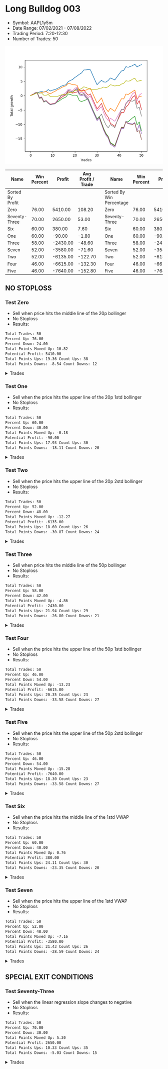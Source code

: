 # Long Bulldog 003 
- Symbol: AAPL1y5m
- Date Range: 07/02/2021 - 07/08/2022
- Trading Period: 7:20-12:30
- Number of Trades: 50

![Plot](LongBulldog_003AAPL1y5m.png)

| Name | Win Percent | Profit | Avg Profit / Trade |     | Name | Win Percent | Profit | Avg Profit / Trade |
| ---- | ----------- | ------ | ------------------ | --- | ---- | ----------- | ------ | ------------------ |
| Sorted By <br> Profit | | | | | Sorted By <br> Win Percentage ||||
| Zero | 76.00 | 5410.00 | 108.20 |     | Zero | 76.00 | 5410.00 | 108.20 |
| Seventy-Three | 70.00 | 2650.00 | 53.00 |     | Seventy-Three | 70.00 | 2650.00 | 53.00 |
| Six | 60.00 | 380.00 | 7.60 |     | Six | 60.00 | 380.00 | 7.60 |
| One | 60.00 | -90.00 | -1.80 |     | One | 60.00 | -90.00 | -1.80 |
| Three | 58.00 | -2430.00 | -48.60 |     | Three | 58.00 | -2430.00 | -48.60 |
| Seven | 52.00 | -3580.00 | -71.60 |     | Seven | 52.00 | -3580.00 | -71.60 |
| Two | 52.00 | -6135.00 | -122.70 |     | Two | 52.00 | -6135.00 | -122.70 |
| Four | 46.00 | -6615.00 | -132.30 |     | Four | 46.00 | -6615.00 | -132.30 |
| Five | 46.00 | -7640.00 | -152.80 |     | Five | 46.00 | -7640.00 | -152.80 |

## NO STOPLOSS

### Test Zero
* Sell when price hits the middle line of the 20p bollinger
* No Stoploss
* Results:
```
Total Trades: 50
Percent Up: 76.00
Percent Down: 24.00
Total Points Moved Up: 10.82
Potential Profit: 5410.00
Total Points Ups: 19.36 Count Ups: 38
Total Points Downs: -8.54 Count Downs: 12
```

<details><summary>Trades</summary>

<code>In: 2021-07-12 10:50:00		Out: 2021-07-12 11:19:05		Total Position Time: 29:05		Total Move Up: 0.33		Total to Date: 0.33</code> <br />
<code>In: 2021-07-15 09:15:00		Out: 2021-07-15 09:40:20		Total Position Time: 25:20		Total Move Up: 0.52		Total to Date: 0.85</code> <br />
<code>In: 2021-07-16 12:05:00		Out: 2021-07-16 12:50:00		Total Position Time: 45:00		Total Move Up: 0.20		Total to Date: 1.05</code> <br />
<code>In: 2021-08-18 08:15:00		Out: 2021-08-18 09:19:20		Total Position Time: 64:20		Total Move Up: 0.18		Total to Date: 1.23</code> <br />
<code>In: 2021-08-26 12:15:00		Out: 2021-08-26 12:35:40		Total Position Time: 20:40		Total Move Up: 0.23		Total to Date: 1.46</code> <br />
<code>In: 2021-09-10 08:30:00		Out: 2021-09-10 10:00:10		Total Position Time: 90:10		Total Move Up: -0.23		Total to Date: 1.23</code> <br />
<code>In: 2021-09-13 10:45:00		Out: 2021-09-13 11:46:30		Total Position Time: 61:30		Total Move Up: 0.19		Total to Date: 1.42</code> <br />
<code>In: 2021-09-14 10:10:00		Out: 2021-09-14 10:52:50		Total Position Time: 42:50		Total Move Up: 0.69		Total to Date: 2.11</code> <br />
<code>In: 2021-09-14 11:10:00		Out: 2021-09-14 12:41:40		Total Position Time: 91:40		Total Move Up: -0.49		Total to Date: 1.62</code> <br />
<code>In: 2021-09-14 11:20:00		Out: 2021-09-14 12:41:40		Total Position Time: 81:40		Total Move Up: 0.31		Total to Date: 1.93</code> <br />
<code>In: 2021-09-14 11:25:00		Out: 2021-09-14 12:41:40		Total Position Time: 76:40		Total Move Up: 0.17		Total to Date: 2.10</code> <br />
<code>In: 2021-09-30 09:10:00		Out: 2021-09-30 10:05:05		Total Position Time: 55:05		Total Move Up: 0.35		Total to Date: 2.45</code> <br />
<code>In: 2021-10-21 09:10:00		Out: 2021-10-21 10:32:15		Total Position Time: 82:15		Total Move Up: 0.39		Total to Date: 2.84</code> <br />
<code>In: 2021-11-05 10:30:00		Out: 2021-11-05 11:05:50		Total Position Time: 35:50		Total Move Up: 0.50		Total to Date: 3.34</code> <br />
<code>In: 2021-11-08 09:05:00		Out: 2021-11-08 09:35:25		Total Position Time: 30:25		Total Move Up: 0.26		Total to Date: 3.60</code> <br />
<code>In: 2021-11-11 10:10:00		Out: 2021-11-11 11:08:50		Total Position Time: 58:50		Total Move Up: 0.17		Total to Date: 3.77</code> <br />
<code>In: 2021-12-29 07:20:00		Out: 2021-12-29 07:48:05		Total Position Time: 28:05		Total Move Up: 1.11		Total to Date: 4.88</code> <br />
<code>In: 2021-12-30 11:05:00		Out: 2021-12-30 11:44:40		Total Position Time: 39:40		Total Move Up: 0.42		Total to Date: 5.30</code> <br />
<code>In: 2021-12-30 11:10:00		Out: 2021-12-30 11:44:40		Total Position Time: 34:40		Total Move Up: 0.34		Total to Date: 5.64</code> <br />
<code>In: 2022-01-04 08:05:00		Out: 2022-01-04 09:22:50		Total Position Time: 77:50		Total Move Up: 0.69		Total to Date: 6.33</code> <br />
<code>In: 2022-01-04 08:25:00		Out: 2022-01-04 09:22:50		Total Position Time: 57:50		Total Move Up: 0.50		Total to Date: 6.83</code> <br />
<code>In: 2022-01-05 10:10:00		Out: 2022-01-05 11:02:20		Total Position Time: 52:20		Total Move Up: 0.60		Total to Date: 7.43</code> <br />
<code>In: 2022-01-05 11:45:00		Out: 2022-01-05 12:38:35		Total Position Time: 53:35		Total Move Up: 0.46		Total to Date: 7.89</code> <br />
<code>In: 2022-01-05 12:10:00		Out: 2022-01-05 12:38:35		Total Position Time: 28:35		Total Move Up: 1.05		Total to Date: 8.94</code> <br />
<code>In: 2022-01-13 09:20:00		Out: 2022-01-13 10:40:05		Total Position Time: 80:05		Total Move Up: 0.03		Total to Date: 8.97</code> <br />
<code>In: 2022-01-13 09:30:00		Out: 2022-01-13 10:40:05		Total Position Time: 70:05		Total Move Up: 0.16		Total to Date: 9.13</code> <br />
<code>In: 2022-01-19 07:50:00		Out: 2022-01-19 09:02:05		Total Position Time: 72:05		Total Move Up: -0.12		Total to Date: 9.01</code> <br />
<code>In: 2022-01-20 11:15:00		Out: 2022-01-20 12:50:00		Total Position Time: 95:00		Total Move Up: -1.83		Total to Date: 7.18</code> <br />
<code>In: 2022-01-20 11:30:00		Out: 2022-01-20 12:50:00		Total Position Time: 80:00		Total Move Up: -1.70		Total to Date: 5.48</code> <br />
<code>In: 2022-01-20 11:45:00		Out: 2022-01-20 12:50:00		Total Position Time: 65:00		Total Move Up: -1.68		Total to Date: 3.80</code> <br />
<code>In: 2022-01-26 12:10:00		Out: 2022-01-26 12:50:00		Total Position Time: 40:00		Total Move Up: 0.85		Total to Date: 4.65</code> <br />
<code>In: 2022-02-10 08:15:00		Out: 2022-02-10 08:46:30		Total Position Time: 31:30		Total Move Up: 0.67		Total to Date: 5.32</code> <br />
<code>In: 2022-02-10 09:50:00		Out: 2022-02-10 11:36:35		Total Position Time: 106:35		Total Move Up: -0.55		Total to Date: 4.77</code> <br />
<code>In: 2022-02-10 10:20:00		Out: 2022-02-10 11:36:35		Total Position Time: 76:35		Total Move Up: -0.06		Total to Date: 4.71</code> <br />
<code>In: 2022-02-10 10:35:00		Out: 2022-02-10 11:36:35		Total Position Time: 61:35		Total Move Up: 0.56		Total to Date: 5.27</code> <br />
<code>In: 2022-02-11 07:20:00		Out: 2022-02-11 07:36:35		Total Position Time: 16:35		Total Move Up: 0.89		Total to Date: 6.16</code> <br />
<code>In: 2022-02-11 10:40:00		Out: 2022-02-11 12:15:20		Total Position Time: 95:20		Total Move Up: -0.34		Total to Date: 5.82</code> <br />
<code>In: 2022-02-11 10:50:00		Out: 2022-02-11 12:15:20		Total Position Time: 85:20		Total Move Up: -0.34		Total to Date: 5.48</code> <br />
<code>In: 2022-02-14 11:00:00		Out: 2022-02-14 11:50:25		Total Position Time: 50:25		Total Move Up: 1.07		Total to Date: 6.55</code> <br />
<code>In: 2022-02-14 11:05:00		Out: 2022-02-14 11:50:25		Total Position Time: 45:25		Total Move Up: 1.06		Total to Date: 7.61</code> <br />
<code>In: 2022-02-14 11:10:00		Out: 2022-02-14 11:50:25		Total Position Time: 40:25		Total Move Up: 1.01		Total to Date: 8.62</code> <br />
<code>In: 2022-02-17 11:45:00		Out: 2022-02-17 12:45:50		Total Position Time: 60:50		Total Move Up: 0.16		Total to Date: 8.78</code> <br />
<code>In: 2022-02-22 11:10:00		Out: 2022-02-22 11:31:25		Total Position Time: 21:25		Total Move Up: 1.32		Total to Date: 10.10</code> <br />
<code>In: 2022-03-04 07:20:00		Out: 2022-03-04 08:45:35		Total Position Time: 85:35		Total Move Up: -0.23		Total to Date: 9.87</code> <br />
<code>In: 2022-03-11 08:35:00		Out: 2022-03-11 09:51:55		Total Position Time: 76:55		Total Move Up: 0.30		Total to Date: 10.17</code> <br />
<code>In: 2022-03-11 08:40:00		Out: 2022-03-11 09:51:55		Total Position Time: 71:55		Total Move Up: 0.28		Total to Date: 10.45</code> <br />
<code>In: 2022-03-30 12:25:00		Out: 2022-03-30 12:50:00		Total Position Time: 25:00		Total Move Up: 0.53		Total to Date: 10.98</code> <br />
<code>In: 2022-05-11 10:20:00		Out: 2022-05-11 11:44:35		Total Position Time: 84:35		Total Move Up: -0.97		Total to Date: 10.01</code> <br />
<code>In: 2022-05-19 10:15:00		Out: 2022-05-19 11:15:05		Total Position Time: 60:05		Total Move Up: 0.44		Total to Date: 10.45</code> <br />
<code>In: 2022-06-09 08:05:00		Out: 2022-06-09 08:42:30		Total Position Time: 37:30		Total Move Up: 0.37		Total to Date: 10.82</code> <br />


</details>

### Test One
* Sell when the price hits the upper line of the 20p 1std bollinger
* No Stoploss
* Results:
```
Total Trades: 50
Percent Up: 60.00
Percent Down: 40.00
Total Points Moved Up: -0.18
Potential Profit: -90.00
Total Points Ups: 17.93 Count Ups: 30
Total Points Downs: -18.11 Count Downs: 20
```

<details><summary>Trades</summary>

<code>In: 2021-07-12 10:50:00		Out: 2021-07-12 11:30:35		Total Position Time: 40:35		Total Move Up: 0.47		Total to Date: 0.47</code> <br />
<code>In: 2021-07-15 09:15:00		Out: 2021-07-15 11:20:25		Total Position Time: 125:25		Total Move Up: 0.29		Total to Date: 0.76</code> <br />
<code>In: 2021-07-16 12:05:00		Out: 2021-07-16 12:50:00		Total Position Time: 45:00		Total Move Up: 0.20		Total to Date: 0.96</code> <br />
<code>In: 2021-08-18 08:15:00		Out: 2021-08-18 11:30:55		Total Position Time: 195:55		Total Move Up: -0.08		Total to Date: 0.88</code> <br />
<code>In: 2021-08-26 12:15:00		Out: 2021-08-26 12:50:00		Total Position Time: 35:00		Total Move Up: 0.20		Total to Date: 1.08</code> <br />
<code>In: 2021-09-10 08:30:00		Out: 2021-09-10 10:20:15		Total Position Time: 110:15		Total Move Up: 0.19		Total to Date: 1.27</code> <br />
<code>In: 2021-09-13 10:45:00		Out: 2021-09-13 12:08:00		Total Position Time: 83:00		Total Move Up: 0.23		Total to Date: 1.50</code> <br />
<code>In: 2021-09-14 10:10:00		Out: 2021-09-14 12:45:30		Total Position Time: 155:30		Total Move Up: -0.55		Total to Date: 0.95</code> <br />
<code>In: 2021-09-14 11:10:00		Out: 2021-09-14 12:45:30		Total Position Time: 95:30		Total Move Up: -0.31		Total to Date: 0.64</code> <br />
<code>In: 2021-09-14 11:20:00		Out: 2021-09-14 12:45:30		Total Position Time: 85:30		Total Move Up: 0.49		Total to Date: 1.13</code> <br />
<code>In: 2021-09-14 11:25:00		Out: 2021-09-14 12:45:30		Total Position Time: 80:30		Total Move Up: 0.35		Total to Date: 1.48</code> <br />
<code>In: 2021-09-30 09:10:00		Out: 2021-09-30 10:15:50		Total Position Time: 65:50		Total Move Up: 0.52		Total to Date: 2.00</code> <br />
<code>In: 2021-10-21 09:10:00		Out: 2021-10-21 11:16:45		Total Position Time: 126:45		Total Move Up: 0.34		Total to Date: 2.34</code> <br />
<code>In: 2021-11-05 10:30:00		Out: 2021-11-05 11:47:25		Total Position Time: 77:25		Total Move Up: 0.49		Total to Date: 2.83</code> <br />
<code>In: 2021-11-08 09:05:00		Out: 2021-11-08 10:01:15		Total Position Time: 56:15		Total Move Up: 0.34		Total to Date: 3.17</code> <br />
<code>In: 2021-11-11 10:10:00		Out: 2021-11-11 11:10:50		Total Position Time: 60:50		Total Move Up: 0.28		Total to Date: 3.45</code> <br />
<code>In: 2021-12-29 07:20:00		Out: 2021-12-29 10:00:40		Total Position Time: 160:40		Total Move Up: 0.86		Total to Date: 4.31</code> <br />
<code>In: 2021-12-30 11:05:00		Out: 2021-12-30 12:50:00		Total Position Time: 105:00		Total Move Up: -0.20		Total to Date: 4.11</code> <br />
<code>In: 2021-12-30 11:10:00		Out: 2021-12-30 12:50:00		Total Position Time: 100:00		Total Move Up: -0.28		Total to Date: 3.83</code> <br />
<code>In: 2022-01-04 08:05:00		Out: 2022-01-04 11:21:00		Total Position Time: 196:00		Total Move Up: -0.03		Total to Date: 3.80</code> <br />
<code>In: 2022-01-04 08:25:00		Out: 2022-01-04 11:21:00		Total Position Time: 176:00		Total Move Up: -0.22		Total to Date: 3.58</code> <br />
<code>In: 2022-01-05 10:10:00		Out: 2022-01-05 12:50:00		Total Position Time: 160:00		Total Move Up: -1.80		Total to Date: 1.78</code> <br />
<code>In: 2022-01-05 11:45:00		Out: 2022-01-05 12:50:00		Total Position Time: 65:00		Total Move Up: -0.30		Total to Date: 1.48</code> <br />
<code>In: 2022-01-05 12:10:00		Out: 2022-01-05 12:50:00		Total Position Time: 40:00		Total Move Up: 0.29		Total to Date: 1.77</code> <br />
<code>In: 2022-01-13 09:20:00		Out: 2022-01-13 10:55:05		Total Position Time: 95:05		Total Move Up: 0.17		Total to Date: 1.94</code> <br />
<code>In: 2022-01-13 09:30:00		Out: 2022-01-13 10:55:05		Total Position Time: 85:05		Total Move Up: 0.30		Total to Date: 2.24</code> <br />
<code>In: 2022-01-19 07:50:00		Out: 2022-01-19 09:12:10		Total Position Time: 82:10		Total Move Up: 0.38		Total to Date: 2.62</code> <br />
<code>In: 2022-01-20 11:15:00		Out: 2022-01-20 12:50:00		Total Position Time: 95:00		Total Move Up: -1.83		Total to Date: 0.79</code> <br />
<code>In: 2022-01-20 11:30:00		Out: 2022-01-20 12:50:00		Total Position Time: 80:00		Total Move Up: -1.70		Total to Date: -0.91</code> <br />
<code>In: 2022-01-20 11:45:00		Out: 2022-01-20 12:50:00		Total Position Time: 65:00		Total Move Up: -1.68		Total to Date: -2.59</code> <br />
<code>In: 2022-01-26 12:10:00		Out: 2022-01-26 12:50:00		Total Position Time: 40:00		Total Move Up: 0.85		Total to Date: -1.74</code> <br />
<code>In: 2022-02-10 08:15:00		Out: 2022-02-10 08:56:40		Total Position Time: 41:40		Total Move Up: 0.95		Total to Date: -0.79</code> <br />
<code>In: 2022-02-10 09:50:00		Out: 2022-02-10 12:50:00		Total Position Time: 180:00		Total Move Up: -2.13		Total to Date: -2.92</code> <br />
<code>In: 2022-02-10 10:20:00		Out: 2022-02-10 12:50:00		Total Position Time: 150:00		Total Move Up: -1.64		Total to Date: -4.56</code> <br />
<code>In: 2022-02-10 10:35:00		Out: 2022-02-10 12:50:00		Total Position Time: 135:00		Total Move Up: -1.02		Total to Date: -5.58</code> <br />
<code>In: 2022-02-11 07:20:00		Out: 2022-02-11 07:40:10		Total Position Time: 20:10		Total Move Up: 1.18		Total to Date: -4.40</code> <br />
<code>In: 2022-02-11 10:40:00		Out: 2022-02-11 12:50:00		Total Position Time: 130:00		Total Move Up: -0.53		Total to Date: -4.93</code> <br />
<code>In: 2022-02-11 10:50:00		Out: 2022-02-11 12:50:00		Total Position Time: 120:00		Total Move Up: -0.53		Total to Date: -5.46</code> <br />
<code>In: 2022-02-14 11:00:00		Out: 2022-02-14 12:13:25		Total Position Time: 73:25		Total Move Up: 1.49		Total to Date: -3.97</code> <br />
<code>In: 2022-02-14 11:05:00		Out: 2022-02-14 12:13:25		Total Position Time: 68:25		Total Move Up: 1.48		Total to Date: -2.49</code> <br />
<code>In: 2022-02-14 11:10:00		Out: 2022-02-14 12:13:25		Total Position Time: 63:25		Total Move Up: 1.43		Total to Date: -1.06</code> <br />
<code>In: 2022-02-17 11:45:00		Out: 2022-02-17 12:50:00		Total Position Time: 65:00		Total Move Up: -0.11		Total to Date: -1.17</code> <br />
<code>In: 2022-02-22 11:10:00		Out: 2022-02-22 11:50:05		Total Position Time: 40:05		Total Move Up: 1.73		Total to Date: 0.56</code> <br />
<code>In: 2022-03-04 07:20:00		Out: 2022-03-04 09:09:35		Total Position Time: 109:35		Total Move Up: -0.18		Total to Date: 0.38</code> <br />
<code>In: 2022-03-11 08:35:00		Out: 2022-03-11 10:02:25		Total Position Time: 87:25		Total Move Up: 0.52		Total to Date: 0.90</code> <br />
<code>In: 2022-03-11 08:40:00		Out: 2022-03-11 10:02:25		Total Position Time: 82:25		Total Move Up: 0.50		Total to Date: 1.40</code> <br />
<code>In: 2022-03-30 12:25:00		Out: 2022-03-30 12:50:00		Total Position Time: 25:00		Total Move Up: 0.53		Total to Date: 1.93</code> <br />
<code>In: 2022-05-11 10:20:00		Out: 2022-05-11 12:50:00		Total Position Time: 150:00		Total Move Up: -2.99		Total to Date: -1.06</code> <br />
<code>In: 2022-05-19 10:15:00		Out: 2022-05-19 11:31:40		Total Position Time: 76:40		Total Move Up: 0.66		Total to Date: -0.40</code> <br />
<code>In: 2022-06-09 08:05:00		Out: 2022-06-09 09:51:40		Total Position Time: 106:40		Total Move Up: 0.22		Total to Date: -0.18</code> <br />


</details>

### Test Two
* Sell when the price hits the upper line of the 20p 2std bollinger
* No Stoploss
* Results:
```
Total Trades: 50
Percent Up: 52.00
Percent Down: 48.00
Total Points Moved Up: -12.27
Potential Profit: -6135.00
Total Points Ups: 18.60 Count Ups: 26
Total Points Downs: -30.87 Count Downs: 24
```

<details><summary>Trades</summary>

<code>In: 2021-07-12 10:50:00		Out: 2021-07-12 12:50:00		Total Position Time: 120:00		Total Move Up: 0.28		Total to Date: 0.28</code> <br />
<code>In: 2021-07-15 09:15:00		Out: 2021-07-15 12:00:45		Total Position Time: 165:45		Total Move Up: 0.43		Total to Date: 0.71</code> <br />
<code>In: 2021-07-16 12:05:00		Out: 2021-07-16 12:50:00		Total Position Time: 45:00		Total Move Up: 0.20		Total to Date: 0.91</code> <br />
<code>In: 2021-08-18 08:15:00		Out: 2021-08-18 12:50:00		Total Position Time: 275:00		Total Move Up: -1.86		Total to Date: -0.95</code> <br />
<code>In: 2021-08-26 12:15:00		Out: 2021-08-26 12:50:00		Total Position Time: 35:00		Total Move Up: 0.20		Total to Date: -0.75</code> <br />
<code>In: 2021-09-10 08:30:00		Out: 2021-09-10 12:50:00		Total Position Time: 260:00		Total Move Up: -1.50		Total to Date: -2.25</code> <br />
<code>In: 2021-09-13 10:45:00		Out: 2021-09-13 12:08:45		Total Position Time: 83:45		Total Move Up: 0.37		Total to Date: -1.88</code> <br />
<code>In: 2021-09-14 10:10:00		Out: 2021-09-14 12:50:00		Total Position Time: 160:00		Total Move Up: -0.79		Total to Date: -2.67</code> <br />
<code>In: 2021-09-14 11:10:00		Out: 2021-09-14 12:50:00		Total Position Time: 100:00		Total Move Up: -0.55		Total to Date: -3.22</code> <br />
<code>In: 2021-09-14 11:20:00		Out: 2021-09-14 12:50:00		Total Position Time: 90:00		Total Move Up: 0.25		Total to Date: -2.97</code> <br />
<code>In: 2021-09-14 11:25:00		Out: 2021-09-14 12:50:00		Total Position Time: 85:00		Total Move Up: 0.11		Total to Date: -2.86</code> <br />
<code>In: 2021-09-30 09:10:00		Out: 2021-09-30 10:54:30		Total Position Time: 104:30		Total Move Up: 0.62		Total to Date: -2.24</code> <br />
<code>In: 2021-10-21 09:10:00		Out: 2021-10-21 11:26:10		Total Position Time: 136:10		Total Move Up: 0.42		Total to Date: -1.82</code> <br />
<code>In: 2021-11-05 10:30:00		Out: 2021-11-05 12:09:00		Total Position Time: 99:00		Total Move Up: 0.60		Total to Date: -1.22</code> <br />
<code>In: 2021-11-08 09:05:00		Out: 2021-11-08 10:07:55		Total Position Time: 62:55		Total Move Up: 0.40		Total to Date: -0.82</code> <br />
<code>In: 2021-11-11 10:10:00		Out: 2021-11-11 11:35:10		Total Position Time: 85:10		Total Move Up: 0.37		Total to Date: -0.45</code> <br />
<code>In: 2021-12-29 07:20:00		Out: 2021-12-29 11:26:40		Total Position Time: 246:40		Total Move Up: 1.02		Total to Date: 0.57</code> <br />
<code>In: 2021-12-30 11:05:00		Out: 2021-12-30 12:50:00		Total Position Time: 105:00		Total Move Up: -0.20		Total to Date: 0.37</code> <br />
<code>In: 2021-12-30 11:10:00		Out: 2021-12-30 12:50:00		Total Position Time: 100:00		Total Move Up: -0.28		Total to Date: 0.09</code> <br />
<code>In: 2022-01-04 08:05:00		Out: 2022-01-04 11:32:10		Total Position Time: 207:10		Total Move Up: 0.07		Total to Date: 0.16</code> <br />
<code>In: 2022-01-04 08:25:00		Out: 2022-01-04 11:32:10		Total Position Time: 187:10		Total Move Up: -0.12		Total to Date: 0.04</code> <br />
<code>In: 2022-01-05 10:10:00		Out: 2022-01-05 12:50:00		Total Position Time: 160:00		Total Move Up: -1.80		Total to Date: -1.76</code> <br />
<code>In: 2022-01-05 11:45:00		Out: 2022-01-05 12:50:00		Total Position Time: 65:00		Total Move Up: -0.30		Total to Date: -2.06</code> <br />
<code>In: 2022-01-05 12:10:00		Out: 2022-01-05 12:50:00		Total Position Time: 40:00		Total Move Up: 0.29		Total to Date: -1.77</code> <br />
<code>In: 2022-01-13 09:20:00		Out: 2022-01-13 11:01:30		Total Position Time: 101:30		Total Move Up: 0.30		Total to Date: -1.47</code> <br />
<code>In: 2022-01-13 09:30:00		Out: 2022-01-13 11:01:30		Total Position Time: 91:30		Total Move Up: 0.43		Total to Date: -1.04</code> <br />
<code>In: 2022-01-19 07:50:00		Out: 2022-01-19 12:50:00		Total Position Time: 300:00		Total Move Up: -1.85		Total to Date: -2.89</code> <br />
<code>In: 2022-01-20 11:15:00		Out: 2022-01-20 12:50:00		Total Position Time: 95:00		Total Move Up: -1.83		Total to Date: -4.72</code> <br />
<code>In: 2022-01-20 11:30:00		Out: 2022-01-20 12:50:00		Total Position Time: 80:00		Total Move Up: -1.70		Total to Date: -6.42</code> <br />
<code>In: 2022-01-20 11:45:00		Out: 2022-01-20 12:50:00		Total Position Time: 65:00		Total Move Up: -1.68		Total to Date: -8.10</code> <br />
<code>In: 2022-01-26 12:10:00		Out: 2022-01-26 12:50:00		Total Position Time: 40:00		Total Move Up: 0.85		Total to Date: -7.25</code> <br />
<code>In: 2022-02-10 08:15:00		Out: 2022-02-10 12:50:00		Total Position Time: 275:00		Total Move Up: -2.15		Total to Date: -9.40</code> <br />
<code>In: 2022-02-10 09:50:00		Out: 2022-02-10 12:50:00		Total Position Time: 180:00		Total Move Up: -2.13		Total to Date: -11.53</code> <br />
<code>In: 2022-02-10 10:20:00		Out: 2022-02-10 12:50:00		Total Position Time: 150:00		Total Move Up: -1.64		Total to Date: -13.17</code> <br />
<code>In: 2022-02-10 10:35:00		Out: 2022-02-10 12:50:00		Total Position Time: 135:00		Total Move Up: -1.02		Total to Date: -14.19</code> <br />
<code>In: 2022-02-11 07:20:00		Out: 2022-02-11 12:50:00		Total Position Time: 330:00		Total Move Up: -2.14		Total to Date: -16.33</code> <br />
<code>In: 2022-02-11 10:40:00		Out: 2022-02-11 12:50:00		Total Position Time: 130:00		Total Move Up: -0.53		Total to Date: -16.86</code> <br />
<code>In: 2022-02-11 10:50:00		Out: 2022-02-11 12:50:00		Total Position Time: 120:00		Total Move Up: -0.53		Total to Date: -17.39</code> <br />
<code>In: 2022-02-14 11:00:00		Out: 2022-02-14 12:24:00		Total Position Time: 84:00		Total Move Up: 2.12		Total to Date: -15.27</code> <br />
<code>In: 2022-02-14 11:05:00		Out: 2022-02-14 12:24:00		Total Position Time: 79:00		Total Move Up: 2.11		Total to Date: -13.16</code> <br />
<code>In: 2022-02-14 11:10:00		Out: 2022-02-14 12:24:00		Total Position Time: 74:00		Total Move Up: 2.06		Total to Date: -11.10</code> <br />
<code>In: 2022-02-17 11:45:00		Out: 2022-02-17 12:50:00		Total Position Time: 65:00		Total Move Up: -0.11		Total to Date: -11.21</code> <br />
<code>In: 2022-02-22 11:10:00		Out: 2022-02-22 11:57:40		Total Position Time: 47:40		Total Move Up: 2.16		Total to Date: -9.05</code> <br />
<code>In: 2022-03-04 07:20:00		Out: 2022-03-04 09:11:05		Total Position Time: 111:05		Total Move Up: -0.06		Total to Date: -9.11</code> <br />
<code>In: 2022-03-11 08:35:00		Out: 2022-03-11 10:05:40		Total Position Time: 90:40		Total Move Up: 0.70		Total to Date: -8.41</code> <br />
<code>In: 2022-03-11 08:40:00		Out: 2022-03-11 10:05:40		Total Position Time: 85:40		Total Move Up: 0.68		Total to Date: -7.73</code> <br />
<code>In: 2022-03-30 12:25:00		Out: 2022-03-30 12:50:00		Total Position Time: 25:00		Total Move Up: 0.53		Total to Date: -7.20</code> <br />
<code>In: 2022-05-11 10:20:00		Out: 2022-05-11 12:50:00		Total Position Time: 150:00		Total Move Up: -2.99		Total to Date: -10.19</code> <br />
<code>In: 2022-05-19 10:15:00		Out: 2022-05-19 11:37:40		Total Position Time: 82:40		Total Move Up: 1.03		Total to Date: -9.16</code> <br />
<code>In: 2022-06-09 08:05:00		Out: 2022-06-09 12:50:00		Total Position Time: 285:00		Total Move Up: -3.11		Total to Date: -12.27</code> <br />


</details>

### Test Three
* Sell when price hits the middle line of the 50p bollinger
* No Stoploss
* Results:
```
Total Trades: 50
Percent Up: 58.00
Percent Down: 42.00
Total Points Moved Up: -4.86
Potential Profit: -2430.00
Total Points Ups: 21.94 Count Ups: 29
Total Points Downs: -26.80 Count Downs: 21
```

<details><summary>Trades</summary>

<code>In: 2021-07-12 10:50:00		Out: 2021-07-12 11:30:35		Total Position Time: 40:35		Total Move Up: 0.47		Total to Date: 0.47</code> <br />
<code>In: 2021-07-15 09:15:00		Out: 2021-07-15 11:57:05		Total Position Time: 162:05		Total Move Up: 0.30		Total to Date: 0.77</code> <br />
<code>In: 2021-07-16 12:05:00		Out: 2021-07-16 12:50:00		Total Position Time: 45:00		Total Move Up: 0.20		Total to Date: 0.97</code> <br />
<code>In: 2021-08-18 08:15:00		Out: 2021-08-18 12:50:00		Total Position Time: 275:00		Total Move Up: -1.86		Total to Date: -0.89</code> <br />
<code>In: 2021-08-26 12:15:00		Out: 2021-08-26 12:50:00		Total Position Time: 35:00		Total Move Up: 0.20		Total to Date: -0.69</code> <br />
<code>In: 2021-09-10 08:30:00		Out: 2021-09-10 12:50:00		Total Position Time: 260:00		Total Move Up: -1.50		Total to Date: -2.19</code> <br />
<code>In: 2021-09-13 10:45:00		Out: 2021-09-13 12:10:20		Total Position Time: 85:20		Total Move Up: 0.54		Total to Date: -1.65</code> <br />
<code>In: 2021-09-14 10:10:00		Out: 2021-09-14 12:50:00		Total Position Time: 160:00		Total Move Up: -0.79		Total to Date: -2.44</code> <br />
<code>In: 2021-09-14 11:10:00		Out: 2021-09-14 12:50:00		Total Position Time: 100:00		Total Move Up: -0.55		Total to Date: -2.99</code> <br />
<code>In: 2021-09-14 11:20:00		Out: 2021-09-14 12:50:00		Total Position Time: 90:00		Total Move Up: 0.25		Total to Date: -2.74</code> <br />
<code>In: 2021-09-14 11:25:00		Out: 2021-09-14 12:50:00		Total Position Time: 85:00		Total Move Up: 0.11		Total to Date: -2.63</code> <br />
<code>In: 2021-09-30 09:10:00		Out: 2021-09-30 11:00:45		Total Position Time: 110:45		Total Move Up: 0.78		Total to Date: -1.85</code> <br />
<code>In: 2021-10-21 09:10:00		Out: 2021-10-21 11:32:50		Total Position Time: 142:50		Total Move Up: 0.62		Total to Date: -1.23</code> <br />
<code>In: 2021-11-05 10:30:00		Out: 2021-11-05 12:13:40		Total Position Time: 103:40		Total Move Up: 0.62		Total to Date: -0.61</code> <br />
<code>In: 2021-11-08 09:05:00		Out: 2021-11-08 10:12:05		Total Position Time: 67:05		Total Move Up: 0.50		Total to Date: -0.11</code> <br />
<code>In: 2021-11-11 10:10:00		Out: 2021-11-11 11:35:20		Total Position Time: 85:20		Total Move Up: 0.40		Total to Date: 0.29</code> <br />
<code>In: 2021-12-29 07:20:00		Out: 2021-12-29 07:43:25		Total Position Time: 23:25		Total Move Up: 1.06		Total to Date: 1.35</code> <br />
<code>In: 2021-12-30 11:05:00		Out: 2021-12-30 12:50:00		Total Position Time: 105:00		Total Move Up: -0.20		Total to Date: 1.15</code> <br />
<code>In: 2021-12-30 11:10:00		Out: 2021-12-30 12:50:00		Total Position Time: 100:00		Total Move Up: -0.28		Total to Date: 0.87</code> <br />
<code>In: 2022-01-04 08:05:00		Out: 2022-01-04 11:46:50		Total Position Time: 221:50		Total Move Up: 0.28		Total to Date: 1.15</code> <br />
<code>In: 2022-01-04 08:25:00		Out: 2022-01-04 11:46:50		Total Position Time: 201:50		Total Move Up: 0.09		Total to Date: 1.24</code> <br />
<code>In: 2022-01-05 10:10:00		Out: 2022-01-05 11:02:30		Total Position Time: 52:30		Total Move Up: 0.81		Total to Date: 2.05</code> <br />
<code>In: 2022-01-05 11:45:00		Out: 2022-01-05 12:50:00		Total Position Time: 65:00		Total Move Up: -0.30		Total to Date: 1.75</code> <br />
<code>In: 2022-01-05 12:10:00		Out: 2022-01-05 12:50:00		Total Position Time: 40:00		Total Move Up: 0.29		Total to Date: 2.04</code> <br />
<code>In: 2022-01-13 09:20:00		Out: 2022-01-13 12:50:00		Total Position Time: 210:00		Total Move Up: -1.02		Total to Date: 1.02</code> <br />
<code>In: 2022-01-13 09:30:00		Out: 2022-01-13 12:50:00		Total Position Time: 200:00		Total Move Up: -0.89		Total to Date: 0.13</code> <br />
<code>In: 2022-01-19 07:50:00		Out: 2022-01-19 10:11:35		Total Position Time: 141:35		Total Move Up: 0.50		Total to Date: 0.63</code> <br />
<code>In: 2022-01-20 11:15:00		Out: 2022-01-20 12:50:00		Total Position Time: 95:00		Total Move Up: -1.83		Total to Date: -1.20</code> <br />
<code>In: 2022-01-20 11:30:00		Out: 2022-01-20 12:50:00		Total Position Time: 80:00		Total Move Up: -1.70		Total to Date: -2.90</code> <br />
<code>In: 2022-01-20 11:45:00		Out: 2022-01-20 12:50:00		Total Position Time: 65:00		Total Move Up: -1.68		Total to Date: -4.58</code> <br />
<code>In: 2022-01-26 12:10:00		Out: 2022-01-26 12:50:00		Total Position Time: 40:00		Total Move Up: 0.85		Total to Date: -3.73</code> <br />
<code>In: 2022-02-10 08:15:00		Out: 2022-02-10 09:23:25		Total Position Time: 68:25		Total Move Up: 1.02		Total to Date: -2.71</code> <br />
<code>In: 2022-02-10 09:50:00		Out: 2022-02-10 12:50:00		Total Position Time: 180:00		Total Move Up: -2.13		Total to Date: -4.84</code> <br />
<code>In: 2022-02-10 10:20:00		Out: 2022-02-10 12:50:00		Total Position Time: 150:00		Total Move Up: -1.64		Total to Date: -6.48</code> <br />
<code>In: 2022-02-10 10:35:00		Out: 2022-02-10 12:50:00		Total Position Time: 135:00		Total Move Up: -1.02		Total to Date: -7.50</code> <br />
<code>In: 2022-02-11 07:20:00		Out: 2022-02-11 12:50:00		Total Position Time: 330:00		Total Move Up: -2.14		Total to Date: -9.64</code> <br />
<code>In: 2022-02-11 10:40:00		Out: 2022-02-11 12:50:00		Total Position Time: 130:00		Total Move Up: -0.53		Total to Date: -10.17</code> <br />
<code>In: 2022-02-11 10:50:00		Out: 2022-02-11 12:50:00		Total Position Time: 120:00		Total Move Up: -0.53		Total to Date: -10.70</code> <br />
<code>In: 2022-02-14 11:00:00		Out: 2022-02-14 11:51:40		Total Position Time: 51:40		Total Move Up: 1.65		Total to Date: -9.05</code> <br />
<code>In: 2022-02-14 11:05:00		Out: 2022-02-14 11:51:40		Total Position Time: 46:40		Total Move Up: 1.64		Total to Date: -7.41</code> <br />
<code>In: 2022-02-14 11:10:00		Out: 2022-02-14 11:51:40		Total Position Time: 41:40		Total Move Up: 1.59		Total to Date: -5.82</code> <br />
<code>In: 2022-02-17 11:45:00		Out: 2022-02-17 12:50:00		Total Position Time: 65:00		Total Move Up: -0.11		Total to Date: -5.93</code> <br />
<code>In: 2022-02-22 11:10:00		Out: 2022-02-22 11:50:15		Total Position Time: 40:15		Total Move Up: 1.91		Total to Date: -4.02</code> <br />
<code>In: 2022-03-04 07:20:00		Out: 2022-03-04 09:57:55		Total Position Time: 157:55		Total Move Up: 0.79		Total to Date: -3.23</code> <br />
<code>In: 2022-03-11 08:35:00		Out: 2022-03-11 10:26:00		Total Position Time: 111:00		Total Move Up: 1.37		Total to Date: -1.86</code> <br />
<code>In: 2022-03-11 08:40:00		Out: 2022-03-11 10:26:00		Total Position Time: 106:00		Total Move Up: 1.35		Total to Date: -0.51</code> <br />
<code>In: 2022-03-30 12:25:00		Out: 2022-03-30 12:50:00		Total Position Time: 25:00		Total Move Up: 0.53		Total to Date: 0.02</code> <br />
<code>In: 2022-05-11 10:20:00		Out: 2022-05-11 12:50:00		Total Position Time: 150:00		Total Move Up: -2.99		Total to Date: -2.97</code> <br />
<code>In: 2022-05-19 10:15:00		Out: 2022-05-19 11:37:50		Total Position Time: 82:50		Total Move Up: 1.22		Total to Date: -1.75</code> <br />
<code>In: 2022-06-09 08:05:00		Out: 2022-06-09 12:50:00		Total Position Time: 285:00		Total Move Up: -3.11		Total to Date: -4.86</code> <br />


</details>

### Test Four
* Sell when the price hits the upper line of the 50p 1std bollinger
* No Stoploss
* Results:
```
Total Trades: 50
Percent Up: 46.00
Percent Down: 54.00
Total Points Moved Up: -13.23
Potential Profit: -6615.00
Total Points Ups: 20.35 Count Ups: 23
Total Points Downs: -33.58 Count Downs: 27
```

<details><summary>Trades</summary>

<code>In: 2021-07-12 10:50:00		Out: 2021-07-12 12:50:00		Total Position Time: 120:00		Total Move Up: 0.28		Total to Date: 0.28</code> <br />
<code>In: 2021-07-15 09:15:00		Out: 2021-07-15 12:30:35		Total Position Time: 195:35		Total Move Up: 0.59		Total to Date: 0.87</code> <br />
<code>In: 2021-07-16 12:05:00		Out: 2021-07-16 12:50:00		Total Position Time: 45:00		Total Move Up: 0.20		Total to Date: 1.07</code> <br />
<code>In: 2021-08-18 08:15:00		Out: 2021-08-18 12:50:00		Total Position Time: 275:00		Total Move Up: -1.86		Total to Date: -0.79</code> <br />
<code>In: 2021-08-26 12:15:00		Out: 2021-08-26 12:50:00		Total Position Time: 35:00		Total Move Up: 0.20		Total to Date: -0.59</code> <br />
<code>In: 2021-09-10 08:30:00		Out: 2021-09-10 12:50:00		Total Position Time: 260:00		Total Move Up: -1.50		Total to Date: -2.09</code> <br />
<code>In: 2021-09-13 10:45:00		Out: 2021-09-13 12:50:00		Total Position Time: 125:00		Total Move Up: 0.22		Total to Date: -1.87</code> <br />
<code>In: 2021-09-14 10:10:00		Out: 2021-09-14 12:50:00		Total Position Time: 160:00		Total Move Up: -0.79		Total to Date: -2.66</code> <br />
<code>In: 2021-09-14 11:10:00		Out: 2021-09-14 12:50:00		Total Position Time: 100:00		Total Move Up: -0.55		Total to Date: -3.21</code> <br />
<code>In: 2021-09-14 11:20:00		Out: 2021-09-14 12:50:00		Total Position Time: 90:00		Total Move Up: 0.25		Total to Date: -2.96</code> <br />
<code>In: 2021-09-14 11:25:00		Out: 2021-09-14 12:50:00		Total Position Time: 85:00		Total Move Up: 0.11		Total to Date: -2.85</code> <br />
<code>In: 2021-09-30 09:10:00		Out: 2021-09-30 11:33:10		Total Position Time: 143:10		Total Move Up: 1.14		Total to Date: -1.71</code> <br />
<code>In: 2021-10-21 09:10:00		Out: 2021-10-21 12:01:20		Total Position Time: 171:20		Total Move Up: 0.94		Total to Date: -0.77</code> <br />
<code>In: 2021-11-05 10:30:00		Out: 2021-11-05 12:31:45		Total Position Time: 121:45		Total Move Up: 0.84		Total to Date: 0.07</code> <br />
<code>In: 2021-11-08 09:05:00		Out: 2021-11-08 12:50:00		Total Position Time: 225:00		Total Move Up: 0.10		Total to Date: 0.17</code> <br />
<code>In: 2021-11-11 10:10:00		Out: 2021-11-11 12:50:00		Total Position Time: 160:00		Total Move Up: 0.24		Total to Date: 0.41</code> <br />
<code>In: 2021-12-29 07:20:00		Out: 2021-12-29 07:54:55		Total Position Time: 34:55		Total Move Up: 1.41		Total to Date: 1.82</code> <br />
<code>In: 2021-12-30 11:05:00		Out: 2021-12-30 12:50:00		Total Position Time: 105:00		Total Move Up: -0.20		Total to Date: 1.62</code> <br />
<code>In: 2021-12-30 11:10:00		Out: 2021-12-30 12:50:00		Total Position Time: 100:00		Total Move Up: -0.28		Total to Date: 1.34</code> <br />
<code>In: 2022-01-04 08:05:00		Out: 2022-01-04 12:05:05		Total Position Time: 240:05		Total Move Up: 0.46		Total to Date: 1.80</code> <br />
<code>In: 2022-01-04 08:25:00		Out: 2022-01-04 12:05:05		Total Position Time: 220:05		Total Move Up: 0.27		Total to Date: 2.07</code> <br />
<code>In: 2022-01-05 10:10:00		Out: 2022-01-05 12:50:00		Total Position Time: 160:00		Total Move Up: -1.80		Total to Date: 0.27</code> <br />
<code>In: 2022-01-05 11:45:00		Out: 2022-01-05 12:50:00		Total Position Time: 65:00		Total Move Up: -0.30		Total to Date: -0.03</code> <br />
<code>In: 2022-01-05 12:10:00		Out: 2022-01-05 12:50:00		Total Position Time: 40:00		Total Move Up: 0.29		Total to Date: 0.26</code> <br />
<code>In: 2022-01-13 09:20:00		Out: 2022-01-13 12:50:00		Total Position Time: 210:00		Total Move Up: -1.02		Total to Date: -0.76</code> <br />
<code>In: 2022-01-13 09:30:00		Out: 2022-01-13 12:50:00		Total Position Time: 200:00		Total Move Up: -0.89		Total to Date: -1.65</code> <br />
<code>In: 2022-01-19 07:50:00		Out: 2022-01-19 12:50:00		Total Position Time: 300:00		Total Move Up: -1.85		Total to Date: -3.50</code> <br />
<code>In: 2022-01-20 11:15:00		Out: 2022-01-20 12:50:00		Total Position Time: 95:00		Total Move Up: -1.83		Total to Date: -5.33</code> <br />
<code>In: 2022-01-20 11:30:00		Out: 2022-01-20 12:50:00		Total Position Time: 80:00		Total Move Up: -1.70		Total to Date: -7.03</code> <br />
<code>In: 2022-01-20 11:45:00		Out: 2022-01-20 12:50:00		Total Position Time: 65:00		Total Move Up: -1.68		Total to Date: -8.71</code> <br />
<code>In: 2022-01-26 12:10:00		Out: 2022-01-26 12:50:00		Total Position Time: 40:00		Total Move Up: 0.85		Total to Date: -7.86</code> <br />
<code>In: 2022-02-10 08:15:00		Out: 2022-02-10 12:50:00		Total Position Time: 275:00		Total Move Up: -2.15		Total to Date: -10.01</code> <br />
<code>In: 2022-02-10 09:50:00		Out: 2022-02-10 12:50:00		Total Position Time: 180:00		Total Move Up: -2.13		Total to Date: -12.14</code> <br />
<code>In: 2022-02-10 10:20:00		Out: 2022-02-10 12:50:00		Total Position Time: 150:00		Total Move Up: -1.64		Total to Date: -13.78</code> <br />
<code>In: 2022-02-10 10:35:00		Out: 2022-02-10 12:50:00		Total Position Time: 135:00		Total Move Up: -1.02		Total to Date: -14.80</code> <br />
<code>In: 2022-02-11 07:20:00		Out: 2022-02-11 12:50:00		Total Position Time: 330:00		Total Move Up: -2.14		Total to Date: -16.94</code> <br />
<code>In: 2022-02-11 10:40:00		Out: 2022-02-11 12:50:00		Total Position Time: 130:00		Total Move Up: -0.53		Total to Date: -17.47</code> <br />
<code>In: 2022-02-11 10:50:00		Out: 2022-02-11 12:50:00		Total Position Time: 120:00		Total Move Up: -0.53		Total to Date: -18.00</code> <br />
<code>In: 2022-02-14 11:00:00		Out: 2022-02-14 12:50:00		Total Position Time: 110:00		Total Move Up: 2.23		Total to Date: -15.77</code> <br />
<code>In: 2022-02-14 11:05:00		Out: 2022-02-14 12:50:00		Total Position Time: 105:00		Total Move Up: 2.22		Total to Date: -13.55</code> <br />
<code>In: 2022-02-14 11:10:00		Out: 2022-02-14 12:50:00		Total Position Time: 100:00		Total Move Up: 2.17		Total to Date: -11.38</code> <br />
<code>In: 2022-02-17 11:45:00		Out: 2022-02-17 12:50:00		Total Position Time: 65:00		Total Move Up: -0.11		Total to Date: -11.49</code> <br />
<code>In: 2022-02-22 11:10:00		Out: 2022-02-22 12:02:30		Total Position Time: 52:30		Total Move Up: 2.58		Total to Date: -8.91</code> <br />
<code>In: 2022-03-04 07:20:00		Out: 2022-03-04 12:50:00		Total Position Time: 330:00		Total Move Up: -0.70		Total to Date: -9.61</code> <br />
<code>In: 2022-03-11 08:35:00		Out: 2022-03-11 12:50:00		Total Position Time: 255:00		Total Move Up: -0.13		Total to Date: -9.74</code> <br />
<code>In: 2022-03-11 08:40:00		Out: 2022-03-11 12:50:00		Total Position Time: 250:00		Total Move Up: -0.15		Total to Date: -9.89</code> <br />
<code>In: 2022-03-30 12:25:00		Out: 2022-03-30 12:50:00		Total Position Time: 25:00		Total Move Up: 0.53		Total to Date: -9.36</code> <br />
<code>In: 2022-05-11 10:20:00		Out: 2022-05-11 12:50:00		Total Position Time: 150:00		Total Move Up: -2.99		Total to Date: -12.35</code> <br />
<code>In: 2022-05-19 10:15:00		Out: 2022-05-19 12:04:15		Total Position Time: 109:15		Total Move Up: 2.23		Total to Date: -10.12</code> <br />
<code>In: 2022-06-09 08:05:00		Out: 2022-06-09 12:50:00		Total Position Time: 285:00		Total Move Up: -3.11		Total to Date: -13.23</code> <br />


</details>

### Test Five
* Sell when the price hits the upper line of the 50p 2std bollinger
* No Stoploss
* Results:
```
Total Trades: 50
Percent Up: 46.00
Percent Down: 54.00
Total Points Moved Up: -15.28
Potential Profit: -7640.00
Total Points Ups: 18.30 Count Ups: 23
Total Points Downs: -33.58 Count Downs: 27
```

<details><summary>Trades</summary>

<code>In: 2021-07-12 10:50:00		Out: 2021-07-12 12:50:00		Total Position Time: 120:00		Total Move Up: 0.28		Total to Date: 0.28</code> <br />
<code>In: 2021-07-15 09:15:00		Out: 2021-07-15 12:50:00		Total Position Time: 215:00		Total Move Up: 0.67		Total to Date: 0.95</code> <br />
<code>In: 2021-07-16 12:05:00		Out: 2021-07-16 12:50:00		Total Position Time: 45:00		Total Move Up: 0.20		Total to Date: 1.15</code> <br />
<code>In: 2021-08-18 08:15:00		Out: 2021-08-18 12:50:00		Total Position Time: 275:00		Total Move Up: -1.86		Total to Date: -0.71</code> <br />
<code>In: 2021-08-26 12:15:00		Out: 2021-08-26 12:50:00		Total Position Time: 35:00		Total Move Up: 0.20		Total to Date: -0.51</code> <br />
<code>In: 2021-09-10 08:30:00		Out: 2021-09-10 12:50:00		Total Position Time: 260:00		Total Move Up: -1.50		Total to Date: -2.01</code> <br />
<code>In: 2021-09-13 10:45:00		Out: 2021-09-13 12:50:00		Total Position Time: 125:00		Total Move Up: 0.22		Total to Date: -1.79</code> <br />
<code>In: 2021-09-14 10:10:00		Out: 2021-09-14 12:50:00		Total Position Time: 160:00		Total Move Up: -0.79		Total to Date: -2.58</code> <br />
<code>In: 2021-09-14 11:10:00		Out: 2021-09-14 12:50:00		Total Position Time: 100:00		Total Move Up: -0.55		Total to Date: -3.13</code> <br />
<code>In: 2021-09-14 11:20:00		Out: 2021-09-14 12:50:00		Total Position Time: 90:00		Total Move Up: 0.25		Total to Date: -2.88</code> <br />
<code>In: 2021-09-14 11:25:00		Out: 2021-09-14 12:50:00		Total Position Time: 85:00		Total Move Up: 0.11		Total to Date: -2.77</code> <br />
<code>In: 2021-09-30 09:10:00		Out: 2021-09-30 12:50:00		Total Position Time: 220:00		Total Move Up: 0.63		Total to Date: -2.14</code> <br />
<code>In: 2021-10-21 09:10:00		Out: 2021-10-21 12:50:00		Total Position Time: 220:00		Total Move Up: 1.27		Total to Date: -0.87</code> <br />
<code>In: 2021-11-05 10:30:00		Out: 2021-11-05 12:37:10		Total Position Time: 127:10		Total Move Up: 1.08		Total to Date: 0.21</code> <br />
<code>In: 2021-11-08 09:05:00		Out: 2021-11-08 12:50:00		Total Position Time: 225:00		Total Move Up: 0.10		Total to Date: 0.31</code> <br />
<code>In: 2021-11-11 10:10:00		Out: 2021-11-11 12:50:00		Total Position Time: 160:00		Total Move Up: 0.24		Total to Date: 0.55</code> <br />
<code>In: 2021-12-29 07:20:00		Out: 2021-12-29 12:33:35		Total Position Time: 313:35		Total Move Up: 1.21		Total to Date: 1.76</code> <br />
<code>In: 2021-12-30 11:05:00		Out: 2021-12-30 12:50:00		Total Position Time: 105:00		Total Move Up: -0.20		Total to Date: 1.56</code> <br />
<code>In: 2021-12-30 11:10:00		Out: 2021-12-30 12:50:00		Total Position Time: 100:00		Total Move Up: -0.28		Total to Date: 1.28</code> <br />
<code>In: 2022-01-04 08:05:00		Out: 2022-01-04 12:11:10		Total Position Time: 246:10		Total Move Up: 0.68		Total to Date: 1.96</code> <br />
<code>In: 2022-01-04 08:25:00		Out: 2022-01-04 12:11:10		Total Position Time: 226:10		Total Move Up: 0.49		Total to Date: 2.45</code> <br />
<code>In: 2022-01-05 10:10:00		Out: 2022-01-05 12:50:00		Total Position Time: 160:00		Total Move Up: -1.80		Total to Date: 0.65</code> <br />
<code>In: 2022-01-05 11:45:00		Out: 2022-01-05 12:50:00		Total Position Time: 65:00		Total Move Up: -0.30		Total to Date: 0.35</code> <br />
<code>In: 2022-01-05 12:10:00		Out: 2022-01-05 12:50:00		Total Position Time: 40:00		Total Move Up: 0.29		Total to Date: 0.64</code> <br />
<code>In: 2022-01-13 09:20:00		Out: 2022-01-13 12:50:00		Total Position Time: 210:00		Total Move Up: -1.02		Total to Date: -0.38</code> <br />
<code>In: 2022-01-13 09:30:00		Out: 2022-01-13 12:50:00		Total Position Time: 200:00		Total Move Up: -0.89		Total to Date: -1.27</code> <br />
<code>In: 2022-01-19 07:50:00		Out: 2022-01-19 12:50:00		Total Position Time: 300:00		Total Move Up: -1.85		Total to Date: -3.12</code> <br />
<code>In: 2022-01-20 11:15:00		Out: 2022-01-20 12:50:00		Total Position Time: 95:00		Total Move Up: -1.83		Total to Date: -4.95</code> <br />
<code>In: 2022-01-20 11:30:00		Out: 2022-01-20 12:50:00		Total Position Time: 80:00		Total Move Up: -1.70		Total to Date: -6.65</code> <br />
<code>In: 2022-01-20 11:45:00		Out: 2022-01-20 12:50:00		Total Position Time: 65:00		Total Move Up: -1.68		Total to Date: -8.33</code> <br />
<code>In: 2022-01-26 12:10:00		Out: 2022-01-26 12:50:00		Total Position Time: 40:00		Total Move Up: 0.85		Total to Date: -7.48</code> <br />
<code>In: 2022-02-10 08:15:00		Out: 2022-02-10 12:50:00		Total Position Time: 275:00		Total Move Up: -2.15		Total to Date: -9.63</code> <br />
<code>In: 2022-02-10 09:50:00		Out: 2022-02-10 12:50:00		Total Position Time: 180:00		Total Move Up: -2.13		Total to Date: -11.76</code> <br />
<code>In: 2022-02-10 10:20:00		Out: 2022-02-10 12:50:00		Total Position Time: 150:00		Total Move Up: -1.64		Total to Date: -13.40</code> <br />
<code>In: 2022-02-10 10:35:00		Out: 2022-02-10 12:50:00		Total Position Time: 135:00		Total Move Up: -1.02		Total to Date: -14.42</code> <br />
<code>In: 2022-02-11 07:20:00		Out: 2022-02-11 12:50:00		Total Position Time: 330:00		Total Move Up: -2.14		Total to Date: -16.56</code> <br />
<code>In: 2022-02-11 10:40:00		Out: 2022-02-11 12:50:00		Total Position Time: 130:00		Total Move Up: -0.53		Total to Date: -17.09</code> <br />
<code>In: 2022-02-11 10:50:00		Out: 2022-02-11 12:50:00		Total Position Time: 120:00		Total Move Up: -0.53		Total to Date: -17.62</code> <br />
<code>In: 2022-02-14 11:00:00		Out: 2022-02-14 12:50:00		Total Position Time: 110:00		Total Move Up: 2.23		Total to Date: -15.39</code> <br />
<code>In: 2022-02-14 11:05:00		Out: 2022-02-14 12:50:00		Total Position Time: 105:00		Total Move Up: 2.22		Total to Date: -13.17</code> <br />
<code>In: 2022-02-14 11:10:00		Out: 2022-02-14 12:50:00		Total Position Time: 100:00		Total Move Up: 2.17		Total to Date: -11.00</code> <br />
<code>In: 2022-02-17 11:45:00		Out: 2022-02-17 12:50:00		Total Position Time: 65:00		Total Move Up: -0.11		Total to Date: -11.11</code> <br />
<code>In: 2022-02-22 11:10:00		Out: 2022-02-22 12:50:00		Total Position Time: 100:00		Total Move Up: 2.01		Total to Date: -9.10</code> <br />
<code>In: 2022-03-04 07:20:00		Out: 2022-03-04 12:50:00		Total Position Time: 330:00		Total Move Up: -0.70		Total to Date: -9.80</code> <br />
<code>In: 2022-03-11 08:35:00		Out: 2022-03-11 12:50:00		Total Position Time: 255:00		Total Move Up: -0.13		Total to Date: -9.93</code> <br />
<code>In: 2022-03-11 08:40:00		Out: 2022-03-11 12:50:00		Total Position Time: 250:00		Total Move Up: -0.15		Total to Date: -10.08</code> <br />
<code>In: 2022-03-30 12:25:00		Out: 2022-03-30 12:50:00		Total Position Time: 25:00		Total Move Up: 0.53		Total to Date: -9.55</code> <br />
<code>In: 2022-05-11 10:20:00		Out: 2022-05-11 12:50:00		Total Position Time: 150:00		Total Move Up: -2.99		Total to Date: -12.54</code> <br />
<code>In: 2022-05-19 10:15:00		Out: 2022-05-19 12:50:00		Total Position Time: 155:00		Total Move Up: 0.37		Total to Date: -12.17</code> <br />
<code>In: 2022-06-09 08:05:00		Out: 2022-06-09 12:50:00		Total Position Time: 285:00		Total Move Up: -3.11		Total to Date: -15.28</code> <br />


</details>

### Test Six
* Sell when the price hits the middle line of the 1std VWAP
* No Stoploss
* Results:
```
Total Trades: 50
Percent Up: 60.00
Percent Down: 40.00
Total Points Moved Up: 0.76
Potential Profit: 380.00
Total Points Ups: 24.11 Count Ups: 30
Total Points Downs: -23.35 Count Downs: 20
```

<details><summary>Trades</summary>

<code>In: 2021-07-12 10:50:00		Out: 2021-07-12 12:50:00		Total Position Time: 120:00		Total Move Up: 0.28		Total to Date: 0.28</code> <br />
<code>In: 2021-07-15 09:15:00		Out: 2021-07-15 12:31:05		Total Position Time: 196:05		Total Move Up: 0.75		Total to Date: 1.03</code> <br />
<code>In: 2021-07-16 12:05:00		Out: 2021-07-16 12:50:00		Total Position Time: 45:00		Total Move Up: 0.20		Total to Date: 1.23</code> <br />
<code>In: 2021-08-18 08:15:00		Out: 2021-08-18 12:50:00		Total Position Time: 275:00		Total Move Up: -1.86		Total to Date: -0.63</code> <br />
<code>In: 2021-08-26 12:15:00		Out: 2021-08-26 12:50:00		Total Position Time: 35:00		Total Move Up: 0.20		Total to Date: -0.43</code> <br />
<code>In: 2021-09-10 08:30:00		Out: 2021-09-10 12:50:00		Total Position Time: 260:00		Total Move Up: -1.50		Total to Date: -1.93</code> <br />
<code>In: 2021-09-13 10:45:00		Out: 2021-09-13 12:50:00		Total Position Time: 125:00		Total Move Up: 0.22		Total to Date: -1.71</code> <br />
<code>In: 2021-09-14 10:10:00		Out: 2021-09-14 12:50:00		Total Position Time: 160:00		Total Move Up: -0.79		Total to Date: -2.50</code> <br />
<code>In: 2021-09-14 11:10:00		Out: 2021-09-14 12:50:00		Total Position Time: 100:00		Total Move Up: -0.55		Total to Date: -3.05</code> <br />
<code>In: 2021-09-14 11:20:00		Out: 2021-09-14 12:50:00		Total Position Time: 90:00		Total Move Up: 0.25		Total to Date: -2.80</code> <br />
<code>In: 2021-09-14 11:25:00		Out: 2021-09-14 12:50:00		Total Position Time: 85:00		Total Move Up: 0.11		Total to Date: -2.69</code> <br />
<code>In: 2021-09-30 09:10:00		Out: 2021-09-30 11:09:10		Total Position Time: 119:10		Total Move Up: 1.01		Total to Date: -1.68</code> <br />
<code>In: 2021-10-21 09:10:00		Out: 2021-10-21 11:41:05		Total Position Time: 151:05		Total Move Up: 0.73		Total to Date: -0.95</code> <br />
<code>In: 2021-11-05 10:30:00		Out: 2021-11-05 12:35:05		Total Position Time: 125:05		Total Move Up: 0.94		Total to Date: -0.01</code> <br />
<code>In: 2021-11-08 09:05:00		Out: 2021-11-08 10:12:30		Total Position Time: 67:30		Total Move Up: 0.56		Total to Date: 0.55</code> <br />
<code>In: 2021-11-11 10:10:00		Out: 2021-11-11 11:40:25		Total Position Time: 90:25		Total Move Up: 0.55		Total to Date: 1.10</code> <br />
<code>In: 2021-12-29 07:20:00		Out: 2021-12-29 07:48:10		Total Position Time: 28:10		Total Move Up: 1.13		Total to Date: 2.23</code> <br />
<code>In: 2021-12-30 11:05:00		Out: 2021-12-30 12:50:00		Total Position Time: 105:00		Total Move Up: -0.20		Total to Date: 2.03</code> <br />
<code>In: 2021-12-30 11:10:00		Out: 2021-12-30 12:50:00		Total Position Time: 100:00		Total Move Up: -0.28		Total to Date: 1.75</code> <br />
<code>In: 2022-01-04 08:05:00		Out: 2022-01-04 12:50:00		Total Position Time: 285:00		Total Move Up: 0.74		Total to Date: 2.49</code> <br />
<code>In: 2022-01-04 08:25:00		Out: 2022-01-04 12:50:00		Total Position Time: 265:00		Total Move Up: 0.55		Total to Date: 3.04</code> <br />
<code>In: 2022-01-05 10:10:00		Out: 2022-01-05 12:50:00		Total Position Time: 160:00		Total Move Up: -1.80		Total to Date: 1.24</code> <br />
<code>In: 2022-01-05 11:45:00		Out: 2022-01-05 12:50:00		Total Position Time: 65:00		Total Move Up: -0.30		Total to Date: 0.94</code> <br />
<code>In: 2022-01-05 12:10:00		Out: 2022-01-05 12:50:00		Total Position Time: 40:00		Total Move Up: 0.29		Total to Date: 1.23</code> <br />
<code>In: 2022-01-13 09:20:00		Out: 2022-01-13 12:50:00		Total Position Time: 210:00		Total Move Up: -1.02		Total to Date: 0.21</code> <br />
<code>In: 2022-01-13 09:30:00		Out: 2022-01-13 12:50:00		Total Position Time: 200:00		Total Move Up: -0.89		Total to Date: -0.68</code> <br />
<code>In: 2022-01-19 07:50:00		Out: 2022-01-19 09:12:40		Total Position Time: 82:40		Total Move Up: 0.59		Total to Date: -0.09</code> <br />
<code>In: 2022-01-20 11:15:00		Out: 2022-01-20 12:50:00		Total Position Time: 95:00		Total Move Up: -1.83		Total to Date: -1.92</code> <br />
<code>In: 2022-01-20 11:30:00		Out: 2022-01-20 12:50:00		Total Position Time: 80:00		Total Move Up: -1.70		Total to Date: -3.62</code> <br />
<code>In: 2022-01-20 11:45:00		Out: 2022-01-20 12:50:00		Total Position Time: 65:00		Total Move Up: -1.68		Total to Date: -5.30</code> <br />
<code>In: 2022-01-26 12:10:00		Out: 2022-01-26 12:50:00		Total Position Time: 40:00		Total Move Up: 0.85		Total to Date: -4.45</code> <br />
<code>In: 2022-02-10 08:15:00		Out: 2022-02-10 08:46:25		Total Position Time: 31:25		Total Move Up: 0.59		Total to Date: -3.86</code> <br />
<code>In: 2022-02-10 09:50:00		Out: 2022-02-10 12:50:00		Total Position Time: 180:00		Total Move Up: -2.13		Total to Date: -5.99</code> <br />
<code>In: 2022-02-10 10:20:00		Out: 2022-02-10 12:50:00		Total Position Time: 150:00		Total Move Up: -1.64		Total to Date: -7.63</code> <br />
<code>In: 2022-02-10 10:35:00		Out: 2022-02-10 12:50:00		Total Position Time: 135:00		Total Move Up: -1.02		Total to Date: -8.65</code> <br />
<code>In: 2022-02-11 07:20:00		Out: 2022-02-11 07:31:30		Total Position Time: 11:30		Total Move Up: 0.77		Total to Date: -7.88</code> <br />
<code>In: 2022-02-11 10:40:00		Out: 2022-02-11 12:50:00		Total Position Time: 130:00		Total Move Up: -0.53		Total to Date: -8.41</code> <br />
<code>In: 2022-02-11 10:50:00		Out: 2022-02-11 12:50:00		Total Position Time: 120:00		Total Move Up: -0.53		Total to Date: -8.94</code> <br />
<code>In: 2022-02-14 11:00:00		Out: 2022-02-14 11:51:15		Total Position Time: 51:15		Total Move Up: 1.41		Total to Date: -7.53</code> <br />
<code>In: 2022-02-14 11:05:00		Out: 2022-02-14 11:51:15		Total Position Time: 46:15		Total Move Up: 1.40		Total to Date: -6.13</code> <br />
<code>In: 2022-02-14 11:10:00		Out: 2022-02-14 11:51:15		Total Position Time: 41:15		Total Move Up: 1.35		Total to Date: -4.78</code> <br />
<code>In: 2022-02-17 11:45:00		Out: 2022-02-17 12:50:00		Total Position Time: 65:00		Total Move Up: -0.11		Total to Date: -4.89</code> <br />
<code>In: 2022-02-22 11:10:00		Out: 2022-02-22 12:01:10		Total Position Time: 51:10		Total Move Up: 2.33		Total to Date: -2.56</code> <br />
<code>In: 2022-03-04 07:20:00		Out: 2022-03-04 09:12:15		Total Position Time: 112:15		Total Move Up: 0.41		Total to Date: -2.15</code> <br />
<code>In: 2022-03-11 08:35:00		Out: 2022-03-11 10:28:50		Total Position Time: 113:50		Total Move Up: 1.42		Total to Date: -0.73</code> <br />
<code>In: 2022-03-11 08:40:00		Out: 2022-03-11 10:28:50		Total Position Time: 108:50		Total Move Up: 1.40		Total to Date: 0.67</code> <br />
<code>In: 2022-03-30 12:25:00		Out: 2022-03-30 12:50:00		Total Position Time: 25:00		Total Move Up: 0.53		Total to Date: 1.20</code> <br />
<code>In: 2022-05-11 10:20:00		Out: 2022-05-11 12:50:00		Total Position Time: 150:00		Total Move Up: -2.99		Total to Date: -1.79</code> <br />
<code>In: 2022-05-19 10:15:00		Out: 2022-05-19 11:50:25		Total Position Time: 95:25		Total Move Up: 1.92		Total to Date: 0.13</code> <br />
<code>In: 2022-06-09 08:05:00		Out: 2022-06-09 08:43:50		Total Position Time: 38:50		Total Move Up: 0.63		Total to Date: 0.76</code> <br />


</details>

### Test Seven
* Sell when the price hits the upper line of the 1std VWAP
* No Stoploss
* Results:
```
Total Trades: 50
Percent Up: 52.00
Percent Down: 48.00
Total Points Moved Up: -7.16
Potential Profit: -3580.00
Total Points Ups: 21.43 Count Ups: 26
Total Points Downs: -28.59 Count Downs: 24
```

<details><summary>Trades</summary>

<code>In: 2021-07-12 10:50:00		Out: 2021-07-12 12:50:00		Total Position Time: 120:00		Total Move Up: 0.28		Total to Date: 0.28</code> <br />
<code>In: 2021-07-15 09:15:00		Out: 2021-07-15 12:50:00		Total Position Time: 215:00		Total Move Up: 0.67		Total to Date: 0.95</code> <br />
<code>In: 2021-07-16 12:05:00		Out: 2021-07-16 12:50:00		Total Position Time: 45:00		Total Move Up: 0.20		Total to Date: 1.15</code> <br />
<code>In: 2021-08-18 08:15:00		Out: 2021-08-18 12:50:00		Total Position Time: 275:00		Total Move Up: -1.86		Total to Date: -0.71</code> <br />
<code>In: 2021-08-26 12:15:00		Out: 2021-08-26 12:50:00		Total Position Time: 35:00		Total Move Up: 0.20		Total to Date: -0.51</code> <br />
<code>In: 2021-09-10 08:30:00		Out: 2021-09-10 12:50:00		Total Position Time: 260:00		Total Move Up: -1.50		Total to Date: -2.01</code> <br />
<code>In: 2021-09-13 10:45:00		Out: 2021-09-13 12:50:00		Total Position Time: 125:00		Total Move Up: 0.22		Total to Date: -1.79</code> <br />
<code>In: 2021-09-14 10:10:00		Out: 2021-09-14 12:50:00		Total Position Time: 160:00		Total Move Up: -0.79		Total to Date: -2.58</code> <br />
<code>In: 2021-09-14 11:10:00		Out: 2021-09-14 12:50:00		Total Position Time: 100:00		Total Move Up: -0.55		Total to Date: -3.13</code> <br />
<code>In: 2021-09-14 11:20:00		Out: 2021-09-14 12:50:00		Total Position Time: 90:00		Total Move Up: 0.25		Total to Date: -2.88</code> <br />
<code>In: 2021-09-14 11:25:00		Out: 2021-09-14 12:50:00		Total Position Time: 85:00		Total Move Up: 0.11		Total to Date: -2.77</code> <br />
<code>In: 2021-09-30 09:10:00		Out: 2021-09-30 12:50:00		Total Position Time: 220:00		Total Move Up: 0.63		Total to Date: -2.14</code> <br />
<code>In: 2021-10-21 09:10:00		Out: 2021-10-21 12:17:40		Total Position Time: 187:40		Total Move Up: 1.14		Total to Date: -1.00</code> <br />
<code>In: 2021-11-05 10:30:00		Out: 2021-11-05 12:50:00		Total Position Time: 140:00		Total Move Up: 1.21		Total to Date: 0.21</code> <br />
<code>In: 2021-11-08 09:05:00		Out: 2021-11-08 12:50:00		Total Position Time: 225:00		Total Move Up: 0.10		Total to Date: 0.31</code> <br />
<code>In: 2021-11-11 10:10:00		Out: 2021-11-11 12:50:00		Total Position Time: 160:00		Total Move Up: 0.24		Total to Date: 0.55</code> <br />
<code>In: 2021-12-29 07:20:00		Out: 2021-12-29 12:50:00		Total Position Time: 330:00		Total Move Up: 1.18		Total to Date: 1.73</code> <br />
<code>In: 2021-12-30 11:05:00		Out: 2021-12-30 12:50:00		Total Position Time: 105:00		Total Move Up: -0.20		Total to Date: 1.53</code> <br />
<code>In: 2021-12-30 11:10:00		Out: 2021-12-30 12:50:00		Total Position Time: 100:00		Total Move Up: -0.28		Total to Date: 1.25</code> <br />
<code>In: 2022-01-04 08:05:00		Out: 2022-01-04 12:50:00		Total Position Time: 285:00		Total Move Up: 0.74		Total to Date: 1.99</code> <br />
<code>In: 2022-01-04 08:25:00		Out: 2022-01-04 12:50:00		Total Position Time: 265:00		Total Move Up: 0.55		Total to Date: 2.54</code> <br />
<code>In: 2022-01-05 10:10:00		Out: 2022-01-05 12:50:00		Total Position Time: 160:00		Total Move Up: -1.80		Total to Date: 0.74</code> <br />
<code>In: 2022-01-05 11:45:00		Out: 2022-01-05 12:50:00		Total Position Time: 65:00		Total Move Up: -0.30		Total to Date: 0.44</code> <br />
<code>In: 2022-01-05 12:10:00		Out: 2022-01-05 12:50:00		Total Position Time: 40:00		Total Move Up: 0.29		Total to Date: 0.73</code> <br />
<code>In: 2022-01-13 09:20:00		Out: 2022-01-13 12:50:00		Total Position Time: 210:00		Total Move Up: -1.02		Total to Date: -0.29</code> <br />
<code>In: 2022-01-13 09:30:00		Out: 2022-01-13 12:50:00		Total Position Time: 200:00		Total Move Up: -0.89		Total to Date: -1.18</code> <br />
<code>In: 2022-01-19 07:50:00		Out: 2022-01-19 12:50:00		Total Position Time: 300:00		Total Move Up: -1.85		Total to Date: -3.03</code> <br />
<code>In: 2022-01-20 11:15:00		Out: 2022-01-20 12:50:00		Total Position Time: 95:00		Total Move Up: -1.83		Total to Date: -4.86</code> <br />
<code>In: 2022-01-20 11:30:00		Out: 2022-01-20 12:50:00		Total Position Time: 80:00		Total Move Up: -1.70		Total to Date: -6.56</code> <br />
<code>In: 2022-01-20 11:45:00		Out: 2022-01-20 12:50:00		Total Position Time: 65:00		Total Move Up: -1.68		Total to Date: -8.24</code> <br />
<code>In: 2022-01-26 12:10:00		Out: 2022-01-26 12:50:00		Total Position Time: 40:00		Total Move Up: 0.85		Total to Date: -7.39</code> <br />
<code>In: 2022-02-10 08:15:00		Out: 2022-02-10 08:56:40		Total Position Time: 41:40		Total Move Up: 0.95		Total to Date: -6.44</code> <br />
<code>In: 2022-02-10 09:50:00		Out: 2022-02-10 12:50:00		Total Position Time: 180:00		Total Move Up: -2.13		Total to Date: -8.57</code> <br />
<code>In: 2022-02-10 10:20:00		Out: 2022-02-10 12:50:00		Total Position Time: 150:00		Total Move Up: -1.64		Total to Date: -10.21</code> <br />
<code>In: 2022-02-10 10:35:00		Out: 2022-02-10 12:50:00		Total Position Time: 135:00		Total Move Up: -1.02		Total to Date: -11.23</code> <br />
<code>In: 2022-02-11 07:20:00		Out: 2022-02-11 07:39:50		Total Position Time: 19:50		Total Move Up: 1.16		Total to Date: -10.07</code> <br />
<code>In: 2022-02-11 10:40:00		Out: 2022-02-11 12:50:00		Total Position Time: 130:00		Total Move Up: -0.53		Total to Date: -10.60</code> <br />
<code>In: 2022-02-11 10:50:00		Out: 2022-02-11 12:50:00		Total Position Time: 120:00		Total Move Up: -0.53		Total to Date: -11.13</code> <br />
<code>In: 2022-02-14 11:00:00		Out: 2022-02-14 12:24:00		Total Position Time: 84:00		Total Move Up: 2.12		Total to Date: -9.01</code> <br />
<code>In: 2022-02-14 11:05:00		Out: 2022-02-14 12:24:00		Total Position Time: 79:00		Total Move Up: 2.11		Total to Date: -6.90</code> <br />
<code>In: 2022-02-14 11:10:00		Out: 2022-02-14 12:24:00		Total Position Time: 74:00		Total Move Up: 2.06		Total to Date: -4.84</code> <br />
<code>In: 2022-02-17 11:45:00		Out: 2022-02-17 12:50:00		Total Position Time: 65:00		Total Move Up: -0.11		Total to Date: -4.95</code> <br />
<code>In: 2022-02-22 11:10:00		Out: 2022-02-22 12:50:00		Total Position Time: 100:00		Total Move Up: 2.01		Total to Date: -2.94</code> <br />
<code>In: 2022-03-04 07:20:00		Out: 2022-03-04 10:07:35		Total Position Time: 167:35		Total Move Up: 1.26		Total to Date: -1.68</code> <br />
<code>In: 2022-03-11 08:35:00		Out: 2022-03-11 12:50:00		Total Position Time: 255:00		Total Move Up: -0.13		Total to Date: -1.81</code> <br />
<code>In: 2022-03-11 08:40:00		Out: 2022-03-11 12:50:00		Total Position Time: 250:00		Total Move Up: -0.15		Total to Date: -1.96</code> <br />
<code>In: 2022-03-30 12:25:00		Out: 2022-03-30 12:50:00		Total Position Time: 25:00		Total Move Up: 0.53		Total to Date: -1.43</code> <br />
<code>In: 2022-05-11 10:20:00		Out: 2022-05-11 12:50:00		Total Position Time: 150:00		Total Move Up: -2.99		Total to Date: -4.42</code> <br />
<code>In: 2022-05-19 10:15:00		Out: 2022-05-19 12:50:00		Total Position Time: 155:00		Total Move Up: 0.37		Total to Date: -4.05</code> <br />
<code>In: 2022-06-09 08:05:00		Out: 2022-06-09 12:50:00		Total Position Time: 285:00		Total Move Up: -3.11		Total to Date: -7.16</code> <br />


</details>

## SPECIAL EXIT CONDITIONS 

### Test Seventy-Three
* Sell when the linear regression slope changes to negative
* No Stoploss
* Results:
```
Total Trades: 50
Percent Up: 70.00
Percent Down: 30.00
Total Points Moved Up: 5.30
Potential Profit: 2650.00
Total Points Ups: 10.33 Count Ups: 35
Total Points Downs: -5.03 Count Downs: 15
```

<details><summary>Trades</summary>

<code>In: 2021-07-12 10:50:00		Out: 2021-07-12 11:06:05		Total Position Time: 16:05		Total Move Up: 0.27		Total to Date: 0.27</code> <br />
<code>In: 2021-07-15 09:15:00		Out: 2021-07-15 09:28:05		Total Position Time: 13:05		Total Move Up: 0.32		Total to Date: 0.59</code> <br />
<code>In: 2021-07-16 12:05:00		Out: 2021-07-16 12:14:00		Total Position Time: 09:00		Total Move Up: 0.45		Total to Date: 1.04</code> <br />
<code>In: 2021-08-18 08:15:00		Out: 2021-08-18 08:34:05		Total Position Time: 19:05		Total Move Up: -0.19		Total to Date: 0.85</code> <br />
<code>In: 2021-08-26 12:15:00		Out: 2021-08-26 12:18:05		Total Position Time: 03:05		Total Move Up: 0.07		Total to Date: 0.92</code> <br />
<code>In: 2021-09-10 08:30:00		Out: 2021-09-10 08:50:05		Total Position Time: 20:05		Total Move Up: -0.79		Total to Date: 0.13</code> <br />
<code>In: 2021-09-13 10:45:00		Out: 2021-09-13 10:55:05		Total Position Time: 10:05		Total Move Up: -0.02		Total to Date: 0.11</code> <br />
<code>In: 2021-09-14 10:10:00		Out: 2021-09-14 10:14:05		Total Position Time: 04:05		Total Move Up: 0.30		Total to Date: 0.41</code> <br />
<code>In: 2021-09-14 11:10:00		Out: 2021-09-14 11:27:05		Total Position Time: 17:05		Total Move Up: -0.81		Total to Date: -0.40</code> <br />
<code>In: 2021-09-14 11:20:00		Out: 2021-09-14 11:35:05		Total Position Time: 15:05		Total Move Up: 0.10		Total to Date: -0.30</code> <br />
<code>In: 2021-09-14 11:25:00		Out: 2021-09-14 11:39:05		Total Position Time: 14:05		Total Move Up: 0.02		Total to Date: -0.28</code> <br />
<code>In: 2021-09-30 09:10:00		Out: 2021-09-30 09:27:05		Total Position Time: 17:05		Total Move Up: -0.07		Total to Date: -0.35</code> <br />
<code>In: 2021-10-21 09:10:00		Out: 2021-10-21 09:15:05		Total Position Time: 05:05		Total Move Up: 0.36		Total to Date: 0.01</code> <br />
<code>In: 2021-11-05 10:30:00		Out: 2021-11-05 10:42:05		Total Position Time: 12:05		Total Move Up: 0.28		Total to Date: 0.29</code> <br />
<code>In: 2021-11-08 09:05:00		Out: 2021-11-08 09:27:05		Total Position Time: 22:05		Total Move Up: 0.10		Total to Date: 0.39</code> <br />
<code>In: 2021-11-11 10:10:00		Out: 2021-11-11 10:33:05		Total Position Time: 23:05		Total Move Up: 0.05		Total to Date: 0.44</code> <br />
<code>In: 2021-12-29 07:20:00		Out: 2021-12-29 07:34:05		Total Position Time: 14:05		Total Move Up: 0.50		Total to Date: 0.94</code> <br />
<code>In: 2021-12-30 11:05:00		Out: 2021-12-30 11:20:05		Total Position Time: 15:05		Total Move Up: 0.14		Total to Date: 1.08</code> <br />
<code>In: 2021-12-30 11:10:00		Out: 2021-12-30 11:24:05		Total Position Time: 14:05		Total Move Up: 0.05		Total to Date: 1.13</code> <br />
<code>In: 2022-01-04 08:05:00		Out: 2022-01-04 08:20:05		Total Position Time: 15:05		Total Move Up: 0.67		Total to Date: 1.80</code> <br />
<code>In: 2022-01-04 08:25:00		Out: 2022-01-04 08:36:05		Total Position Time: 11:05		Total Move Up: 0.07		Total to Date: 1.87</code> <br />
<code>In: 2022-01-05 10:10:00		Out: 2022-01-05 10:19:05		Total Position Time: 09:05		Total Move Up: 0.34		Total to Date: 2.21</code> <br />
<code>In: 2022-01-05 11:45:00		Out: 2022-01-05 11:58:00		Total Position Time: 13:00		Total Move Up: 0.19		Total to Date: 2.40</code> <br />
<code>In: 2022-01-05 12:10:00		Out: 2022-01-05 12:18:00		Total Position Time: 08:00		Total Move Up: 0.69		Total to Date: 3.09</code> <br />
<code>In: 2022-01-13 09:20:00		Out: 2022-01-13 09:44:05		Total Position Time: 24:05		Total Move Up: -0.26		Total to Date: 2.83</code> <br />
<code>In: 2022-01-13 09:30:00		Out: 2022-01-13 09:52:05		Total Position Time: 22:05		Total Move Up: -0.28		Total to Date: 2.55</code> <br />
<code>In: 2022-01-19 07:50:00		Out: 2022-01-19 08:15:05		Total Position Time: 25:05		Total Move Up: -0.40		Total to Date: 2.15</code> <br />
<code>In: 2022-01-20 11:15:00		Out: 2022-01-20 11:30:05		Total Position Time: 15:05		Total Move Up: -0.12		Total to Date: 2.03</code> <br />
<code>In: 2022-01-20 11:30:00		Out: 2022-01-20 11:42:05		Total Position Time: 12:05		Total Move Up: 0.07		Total to Date: 2.10</code> <br />
<code>In: 2022-01-20 11:45:00		Out: 2022-01-20 11:54:05		Total Position Time: 09:05		Total Move Up: 0.09		Total to Date: 2.19</code> <br />
<code>In: 2022-01-26 12:10:00		Out: 2022-01-26 12:16:05		Total Position Time: 06:05		Total Move Up: 0.32		Total to Date: 2.51</code> <br />
<code>In: 2022-02-10 08:15:00		Out: 2022-02-10 08:20:05		Total Position Time: 05:05		Total Move Up: 0.13		Total to Date: 2.64</code> <br />
<code>In: 2022-02-10 09:50:00		Out: 2022-02-10 10:05:05		Total Position Time: 15:05		Total Move Up: 0.36		Total to Date: 3.00</code> <br />
<code>In: 2022-02-10 10:20:00		Out: 2022-02-10 10:29:05		Total Position Time: 09:05		Total Move Up: -0.26		Total to Date: 2.74</code> <br />
<code>In: 2022-02-10 10:35:00		Out: 2022-02-10 10:41:05		Total Position Time: 06:05		Total Move Up: 0.37		Total to Date: 3.11</code> <br />
<code>In: 2022-02-11 07:20:00		Out: 2022-02-11 07:31:05		Total Position Time: 11:05		Total Move Up: 0.70		Total to Date: 3.81</code> <br />
<code>In: 2022-02-11 10:40:00		Out: 2022-02-11 10:51:05		Total Position Time: 11:05		Total Move Up: -0.21		Total to Date: 3.60</code> <br />
<code>In: 2022-02-11 10:50:00		Out: 2022-02-11 10:59:05		Total Position Time: 09:05		Total Move Up: -0.25		Total to Date: 3.35</code> <br />
<code>In: 2022-02-14 11:00:00		Out: 2022-02-14 11:22:00		Total Position Time: 22:00		Total Move Up: 0.25		Total to Date: 3.60</code> <br />
<code>In: 2022-02-14 11:05:00		Out: 2022-02-14 11:26:00		Total Position Time: 21:00		Total Move Up: -0.10		Total to Date: 3.50</code> <br />
<code>In: 2022-02-14 11:10:00		Out: 2022-02-14 11:30:00		Total Position Time: 20:00		Total Move Up: 0.54		Total to Date: 4.04</code> <br />
<code>In: 2022-02-17 11:45:00		Out: 2022-02-17 11:56:05		Total Position Time: 11:05		Total Move Up: 0.24		Total to Date: 4.28</code> <br />
<code>In: 2022-02-22 11:10:00		Out: 2022-02-22 11:30:05		Total Position Time: 20:05		Total Move Up: 0.91		Total to Date: 5.19</code> <br />
<code>In: 2022-03-04 07:20:00		Out: 2022-03-04 07:35:05		Total Position Time: 15:05		Total Move Up: -0.16		Total to Date: 5.03</code> <br />
<code>In: 2022-03-11 08:35:00		Out: 2022-03-11 08:44:05		Total Position Time: 09:05		Total Move Up: 0.17		Total to Date: 5.20</code> <br />
<code>In: 2022-03-11 08:40:00		Out: 2022-03-11 08:48:05		Total Position Time: 08:05		Total Move Up: 0.55		Total to Date: 5.75</code> <br />
<code>In: 2022-03-30 12:25:00		Out: 2022-03-30 12:30:00		Total Position Time: 05:00		Total Move Up: 0.31		Total to Date: 6.06</code> <br />
<code>In: 2022-05-11 10:20:00		Out: 2022-05-11 10:40:05		Total Position Time: 20:05		Total Move Up: -1.11		Total to Date: 4.95</code> <br />
<code>In: 2022-05-19 10:15:00		Out: 2022-05-19 10:23:05		Total Position Time: 08:05		Total Move Up: 0.21		Total to Date: 5.16</code> <br />
<code>In: 2022-06-09 08:05:00		Out: 2022-06-09 08:16:05		Total Position Time: 11:05		Total Move Up: 0.14		Total to Date: 5.30</code> <br />


</details>